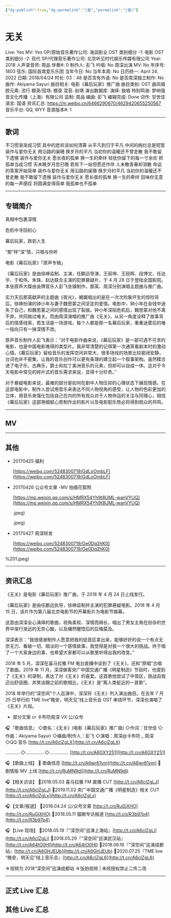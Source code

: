 ```yaml
---
{"dg-publish":true,"dg-permalink":"/是","permalink":"/是/"}
---
```



# 无关

Live: Yes
MV: Yes
OP/原始音乐著作公司: 海润影业
OST 类别细分 -1: 电影
OST 类别细分 -2: 现代
SP/代理音乐著作公司: 北京听见时代娱乐传媒有限公司
Year: 2018
人声录音师: 周品
伴奏#: 0
制作人: 彭飞
吟唱: No
周深出演 MV: No
年序号: 1803
弦乐: 国际首席爱乐乐团
当年今日: No
当年本周: No
日历统一: April 24, 2022
日期: 2018/04/24
时长: 03：48
是否含有外语: No
是否周深独立制作: No
曲作: Akiyama Sayuri
曲目相关: 电影《幕后玩家》推广曲
曲目类别: OST
曲风唱腔元素: 流行
棚录/现场: 棚录
混音: 赵靖
演出数据库:
演绎: 独唱
特别鸣谢: 梦响强音文化传播（上海）有限公司
监制: 周品
编曲: 彭飞
编辑完成: Done
词作: 甘世佳
语言: 国语
资讯汇总: https://m.weibo.cn/6466290670/4629420655250567
音乐平台: QQ, WYY
音源版本#: 1

---

## 歌词

不习惯渐渐成习惯
其中的悲欢该如何清算
从平凡到归于平凡
中间的绚烂总是短暂
装作与爱你无关
用沿路的阑珊
换岁月的平凡
当初你的温暖还不曾走散
我不敢留下遗憾
装作与爱你无关
愿长夜的孤单
换一生的牵绊
轻抚你留下的每一寸余欢
把孤单当成习惯
天未晚岁月忽已晚
若有下一站但愿还作伴
人未散青春却消散
命运的答案开始简单
装作与爱你无关
用沿路的阑珊
换岁月的平凡
当初你的温暖还不曾走散
我不敢留下遗憾
装作与爱你无关
愿长夜的孤单
换一生的牵绊
回味你无意的每一声感叹
将圆满变得简单
我孤单也不孤单

---

## 专辑简介

真相中包裹深情

危机中寻回初心

幕后玩家，跌宕人生

“那”样“深”情，只唱与你听

电影《幕后玩家》「原声专辑」

《幕后玩家》是由徐峥监制、主演，任鹏远导演，王丽坤、王砚辉、段博文、任达华、于和伟、朱珠、赵达联合主演的犯罪悬疑片，于 4 月 28 日于登陆全国影院。本张原声大碟由金牌音乐人彭飞坐镇制作，那英、周深分别演唱主题曲与推广曲。

实力天后那英献声的主题曲《夜光》，娓娓唱出的是在一次次险象环生的惊险背后，徐峥扮演的钟小年与妻子魏思蒙之间坚定的爱情。电影中，钟小年在金钱中迷失了自己，和魏思蒙之间的感情出现了裂痕。钟小年深陷危机后，魏思蒙对他不离不弃，共同挨过难关。而由周深演唱的推广曲《无关》，从另一角度诠释了故事背后的情感线索，若生活是一场游戏，每个人都是那一名幕后玩家，重重迷雾后的唯一指向只有一抹深情不改。

原声音乐制作人彭飞表示：“对于电影作曲来说，《幕后玩家》是一部可遇不可求的电影，也是中国电影难得的类型片。我非常清楚的记得第一次通宵看剧本时的激动心情。《幕后玩家》留给音乐的发挥空间非常大，很多场戏的场景比较密闭安静，台词也并不密集，让我的音乐创作可以更有条理的建立起一个叙事架构。虽然糅合进了电子乐，古典乐，爵士和拉丁美洲音乐的元素，但却可以自成一体。这对于今天电影中常见的碎片式的音乐需求来说，显得十分珍贵。”

对于悬疑电影来说，最难的部分是如何在剧中人物压抑的心理状态下展现情感。在这部电影中，制作人尝试用音乐来表达不同人物视角的感受，让人物的色彩更加的立体，用音乐来强化包括自己在内的所有观众对于人物命运的关注与同理心，相信《幕后玩家》这部用细腻心思制作出的影片以及电影配乐势必将得到观众的共鸣。

---

## MV

---

## 其他

- 20170425 福利

    [https://weibo.com/5248300719/GdLoOmbLF](https://weibo.com/5248300719/GdLoOmbLF)

- 20170426 公众号文章 -MV 拍摄花絮照

    [https://mp.weixin.qq.com/s/HMRX54Yh9t8UML-wanVYUQ](https://mp.weixin.qq.com/s/HMRX54Yh9t8UML-wanVYUQ)

    .jpeg)

    .jpeg)

- 20170427 周深转发

    [https://weibo.com/5248300719/Ge0Dq2hK0](https://weibo.com/5248300719/Ge0Dq2hK0)

%201.jpeg)

---

## 资讯汇总

《无关》是电影《幕后玩家》推广曲，于 2018 年 4 月 24 日上线发行。

《幕后玩家》是由任鹏远执导，徐峥监制并主演的犯罪悬疑电影。2018 年 4 月 15 日，该片作为第八届北京电影节的开幕影片为电影节揭幕。

   这首由深深全心演绎的歌曲，视角柔软、深情而绵长，唱出了男女主角在纷杂的世界中渐行渐远的无奈心酸，以及幡然醒悟后的后悔莫及。

   深深表示：“我很感谢制作人愿意把我的低音区拿出来，能够好好的说一个有点无奈无力、看破一切、暗淡的一个感情故事，我觉得是对我一个很大的挑战。终于唱了一个大家身边的事，也希望大家都可以从歌里听得出我的改变。”

   2018 年 5 月，深深在喜马拉雅 FM 电台直播中谈到了《无关》，还和“原唱”合唱了歌曲。2019 年 11 月，深深做客央广中国交通广播《明星制造》节目时，也提到了《无关》的录制，表达了对《无关》的喜爱。这首歌他尝试了中音区，挑战自我迈出舒适圈，并笑谈跟之前的歌相比，《无关》是“离人类挺近的一首歌”。

   2018 年举行的“深空间”个人巡演中，深深将《无关》列入演出曲目。在去年 7 月 25 日举行的 TME live“晚安，明天见”线上音乐会 OST 串烧环节，深深也演唱了《无关》片段。

- 部分文案 cr 卡布叻周深 VX 公/众号

🎧『歌曲信息』
◇歌名：《无关》(电影《幕后玩家》推广曲)
◇作词：甘世佳
◇作曲：Akiyama Sayuri
◇编曲/制作人：彭飞
◇演唱：周深@卡布叻 _ 周深
◇QQ 音乐 [http://t.cn/A6clZgLX](http://t.cn/A6clZgLX)

…………◇……………◇……………
[http://t.cn/A6GXY251](http://t.cn/A6GXY251)

🎧【歌曲上线】
🎼 歌曲信息 [http://t.cn/A6wr61ym](http://t.cn/A6wr61ym)
🎼 剧情版 MV 上线 [http://t.cn/RuMN9dj](http://t.cn/RuMN9dj)

🎧【相关访谈】
🎤2018.05.03 喜马拉雅 FM 直播 CUT [http://t.cn/A6clZgLJ](http://t.cn/A6clZgLJ)
🎤2019.11.02 央广中国交通广播《明星制造》相关 CUT [http://t.cn/A6clZgLx](http://t.cn/A6clZgLx)

🎧【文章/报道】
📝2018.04.24 公/众号文章 [http://t.cn/RuGjXHO](http://t.cn/RuGjXHO)
📝2018.05.11 猫眼专访报道 [http://t.cn/R3b97p4](http://t.cn/R3b97p4)

🎧【Live 现场】
🔹2018.05.19『“深空间”巡演上海站』[http://t.cn/A6clZgLi](http://t.cn/A6clZgLi)
🔹2018.05.29『“深空间”巡演武汉站』[http://t.cn/A64tO0HI](http://t.cn/A64tO0HI)
🔹2018.06.16『“深空间”巡演成都站』[http://t.cn/A6GHJEUb](http://t.cn/A6GHJEUb)
🔹2020.07.25『TME live “晚安，明天见”线上音乐会』[http://t.cn/A6clZgL6](http://t.cn/A6clZgL6)

☆视频为 2018“深空间”巡演成都站
☆饭拍视频 | 未经授权禁止二传二改

---

## 正式 Live 汇总

## 其他 Live 汇总
